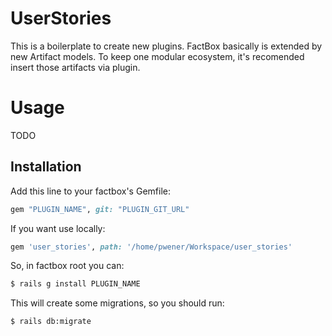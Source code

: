 # UserStories

This is a boilerplate to create new plugins.
FactBox basically is extended by new Artifact models. To keep one modular ecosystem, it's recomended insert those artifacts via plugin.

# Usage

TODO

## Installation
Add this line to your factbox's Gemfile:

```ruby
gem "PLUGIN_NAME", git: "PLUGIN_GIT_URL"
```

If you want use locally:

```ruby
gem 'user_stories', path: '/home/pwener/Workspace/user_stories'
```

So, in factbox root you can:

```bash
$ rails g install PLUGIN_NAME
```

This will create some migrations, so you should run:

```bash
$ rails db:migrate
```
